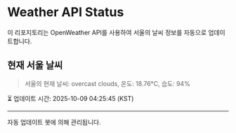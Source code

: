 
# Weather API Status

이 리포지토리는 OpenWeather API를 사용하여 서울의 날씨 정보를 자동으로 업데이트합니다.

## 현재 서울 날씨
> 서울의 현재 날씨: overcast clouds, 온도: 18.76°C, 습도: 94%

⏳ 업데이트 시간: 2025-10-09 04:25:45 (KST)

---
자동 업데이트 봇에 의해 관리됩니다.
